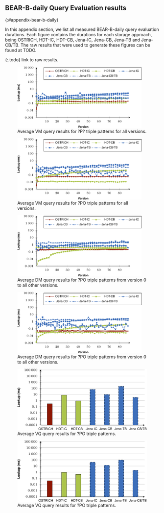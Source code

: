 ## BEAR-B-daily Query Evaluation results
{:#appendix-bear-b-daily}

In this appendix section, we list all measured BEAR-B-daily query evaluation durations.
Each figure contains the durations for each storage approach, being
OSTRICH, HDT-IC, HDT-CB, Jena-IC, Jena-CB, Jena-TB and Jena-CB/TB.
The raw results that were used to generate these figures can be found at TODO.

{:.todo}
link to raw results.

<figure id="result_bearb-daily-vm-p">
<img src="img/query/result_bearb-daily-vm-p.svg" alt="[BEAR-B-daily ?P? VM]" height="200em">
<figcaption markdown="block">
Average VM query results for ?P? triple patterns for all versions.
</figcaption>
</figure>

<figure id="result_bearb-daily-vm-po">
<img src="img/query/result_bearb-daily-vm-po.svg" alt="[BEAR-B-daily ?PO VM]" height="200em">
<figcaption markdown="block">
Average VM query results for ?PO triple patterns for all versions.
</figcaption>
</figure>

<figure id="result_bearb-daily-dm-p">
<img src="img/query/result_bearb-daily-dm-p.svg" alt="[BEAR-B-daily ?P? DM]" height="200em">
<figcaption markdown="block">
Average DM query results for ?PO triple patterns from version 0 to all other versions.
</figcaption>
</figure>

<figure id="result_bearb-daily-dm-po">
<img src="img/query/result_bearb-daily-dm-po.svg" alt="[BEAR-B-daily ?PO DM]" height="200em">
<figcaption markdown="block">
Average DM query results for ?PO triple patterns from version 0 to all other versions.
</figcaption>
</figure>

<figure id="result_bearb-daily-vq-p">
<img src="img/query/result_bearb-daily-vq-p.svg" alt="[BEAR-B-daily ?P? VQ]" height="200em">
<figcaption markdown="block">
Average VQ query results for ?PO triple patterns.
</figcaption>
</figure>

<figure id="result_bearb-daily-vq-po">
<img src="img/query/result_bearb-daily-vq-po.svg" alt="[BEAR-B-daily ?PO VQ]" height="200em">
<figcaption markdown="block">
Average VQ query results for ?PO triple patterns.
</figcaption>
</figure>
